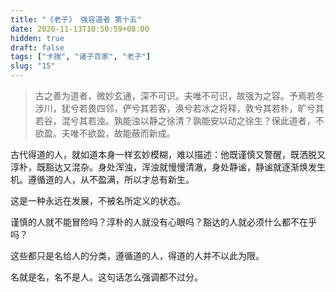 ```yaml
---
title: "《老子》 强容道者 第十五"
date: 2020-11-13T10:50:59+08:00
hidden: true
draft: false
tags: ["卡揣", "诸子百家", "老子"]
slug: "15"
---
```


> 古之善为道者，微妙玄通，深不可识。夫唯不可识，故强为之容。予焉若冬涉川，犹兮若畏四邻，俨兮其若客，涣兮若冰之将释，敦兮其若朴，旷兮其若谷，混兮其若浊。孰能浊以静之徐清？孰能安以动之徐生？保此道者，不欲盈。夫唯不欲盈，故能蔽而新成。

古代得道的人，就如道本身一样玄妙模糊，难以描述：他既谨慎又警醒，既洒脱又淳朴，既豁达又混杂。身处浑浊，浑浊就慢慢清澈，身处静谧，静谧就逐渐焕发生机。遵循道的人，从不盈满，所以才总有新生。

这是一种永远在发展，不被名所定义的状态。

谨慎的人就不能冒险吗？淳朴的人就没有心眼吗？豁达的人就必须什么都不在乎吗？

这些都只是名给人的分类，遵循道的人，得道的人并不以此为限。

名就是名，名不是人。这句话怎么强调都不过分。